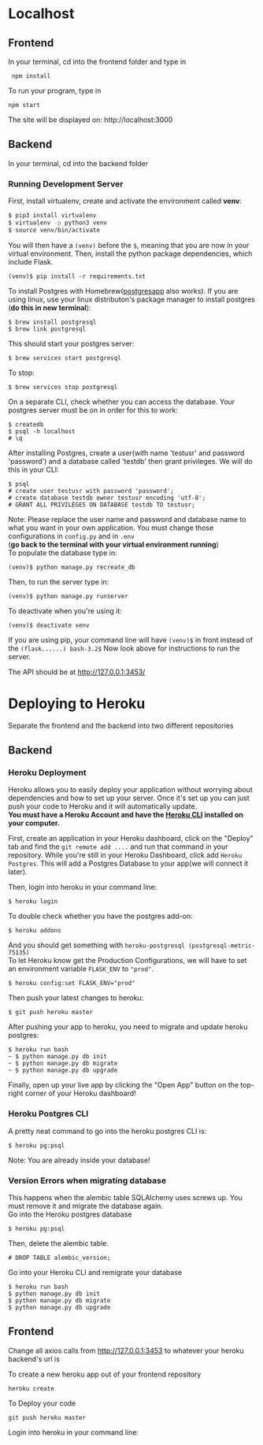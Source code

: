 # Localhost
## Frontend
In your terminal, cd into the frontend folder and type in
```
 npm install
``` 
To run your program, type in 
```
npm start
```
The site will be displayed on: http://localhost:3000


## Backend
In your terminal, cd into the backend folder

### Running Development Server

First, install virtualenv, create and activate the environment called **venv**:

```bash
$ pip3 install virtualenv
$ virtualenv -p python3 venv
$ source venv/bin/activate
```
You will then have a ```(venv)``` before the ```$```, meaning that you are now in your virtual environment. Then, install the python package dependencies, which include Flask.
```
(venv)$ pip install -r requirements.txt
```

To install Postgres with Homebrew([postgresapp](http://postgresapp.com/) also works). If you are using linux, use your linux distributon's package manager to install postgres (**do this in new terminal**):
```
$ brew install postgresql
$ brew link postgresql
```
This should start your postgres server:
```
$ brew services start postgresql
```
To stop:
```
$ brew services stop postgresql
```
On a separate CLI, check whether you can access the database. Your postgres server must be on in order for this to work:
```
$ createdb
$ psql -h localhost
# \q
```
After installing Postgres, create a user(with name 'testusr' and password 'password') and a database called 'testdb' then grant privileges. We will do this in your CLI:
```
$ psql
# create user testusr with password 'password';
# create database testdb owner testusr encoding 'utf-8';
# GRANT ALL PRIVILEGES ON DATABASE testdb TO testusr;
```
Note: Please replace the user name and password and database name to what you want in your own application. You must change those configurations in ```config.py``` and in ```.env```
<br>
(**go back to the terminal with your virtual environment running**)
<br>
To populate the database type in:
```
(venv)$ python manage.py recreate_db
```
Then, to run the server type in:
```
(venv)$ python manage.py runserver
```
To deactivate when you're using it:
```
(venv)$ deactivate venv
```
If you are using pip, your command line will have `(venv)$` in front instead of the `(flask......) bash-3.2$` Now look above for instructions to run the server.

The API should be at http://127.0.0.1:3453/ 


# Deploying to Heroku
Separate the frontend and the backend into two different repositories

## Backend
### Heroku Deployment
Heroku allows you to easily deploy your application without worrying about dependencies and how to set up your server. Once it's set up you can just push your code to Heroku and it will automatically update.<br>
**You must have a Heroku Account and have the [Heroku CLI](https://devcenter.heroku.com/articles/heroku-cli) installed on your computer.** 

First, create an application in your Heroku dashboard, click on the "Deploy" tab and find the ```git remote add ....``` and run that command in your repository.
While you're still in your Heroku Dashboard, click add `Heroku Postgres`. This will add a Postgres Database to your app(we will connect it later).

Then, login into heroku in your command line:
```
$ heroku login
```
To double check whether you have the postgres add-on:
```
$ heroku addons
```
And you should get something with ```heroku-postgresql (postgresql-metric-75135)```<br>
To let Heroku know get the Production Configurations, we will have to set an environment variable ```FLASK_ENV``` to ```"prod"```. 
```
$ heroku config:set FLASK_ENV="prod"	
```
Then push your latest changes to heroku: 
```
$ git push heroku master
```
After pushing your app to heroku, you need to migrate and update heroku postgres:
```
$ heroku run bash
~ $ python manage.py db init
~ $ python manage.py db migrate
~ $ python manage.py db upgrade
```
Finally, open up your live app by clicking the "Open App" button on the top-right corner of your Heroku dashboard!
### Heroku Postgres CLI 
A pretty neat command to go into the heroku postgres CLI is:
```
$ heroku pg:psql
```
Note: You are already inside your database!
### Version Errors when migrating database
This happens when the alembic table SQLAlchemy uses screws up. You must remove it and migrate the database again.<br>
Go into the Heroku postgres database
```
$ heroku pg:psql
```
Then, delete the alembic table.
``` 
# DROP TABLE alembic_version;
```
Go into your Heroku CLI and remigrate your database
```
$ heroku run bash
$ python manage.py db init
$ python manage.py db migrate
$ python manage.py db upgrade
```
## Frontend
Change all axios calls from http://127.0.0.1:3453 to whatever your heroku backend's url is

To create a new heroku app out of your frontend repository
```
heroku create
```
To Deploy your code 
```
git push heroku master
```
Login into heroku in your command line:
